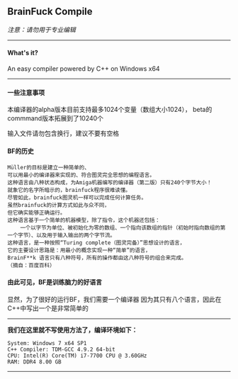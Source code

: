 ## BrainFuck Compile
*注意：请勿用于专业编辑*
***
#### What's it?
An easy compiler powered by C++ on Windows x64

***

#### 一些注意事项

本编译器的alpha版本目前支持最多1024个变量（数组大小1024），
beta的commmand版本拓展到了10240个

输入文件请勿包含换行，建议不要有空格


#### BF的历史
```
Müller的目标是建立一种简单的、
可以用最小的编译器来实现的、符合图灵完全思想的编程语言。
这种语言由八种状态构成，为Amiga机器编写的编译器（第二版）只有240个字节大小！
就象它的名字所暗示的，brainfuck程序很难读懂。
尽管如此，brainfuck图灵机一样可以完成任何计算任务。
虽然brainfuck的计算方式如此与众不同，
但它确实能够正确运行。
这种语言基于一个简单的机器模型，除了指令，这个机器还包括：
	一个以字节为单位、被初始化为零的数组、一个指向该数组的指针（初始时指向数组的第一个字节）、以及用于输入输出的两个字节流。
这种语言，是一种按照“Turing complete（图灵完备）”思想设计的语言，
它的主要设计思路是：用最小的概念实现一种“简单”的语言，
BrainF**k 语言只有八种符号，所有的操作都由这八种符号的组合来完成。
（摘自：百度百科）
```

#### 由此可见，BF是训练脑力的好语言

显然，为了很好的运行BF，我们需要一个编译器
因为其只有八个语言，因此在C++中写出一个是非常简单的

***
**我们在这里就不写使用方法了，编译环境如下：**
```
System: Windows 7 x64 SP1
C++ Compiler: TDM-GCC 4.9.2 64-bit
CPU: Intel(R) Core(TM) i7-7700 CPU @ 3.60GHz
RAM: DDR4 8.00 GB
```
***
